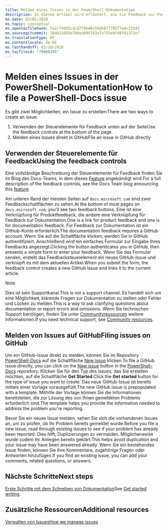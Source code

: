```yaml
---
title: Melden eines Issues in der PowerShell-Dokumentation
description: In diesem Artikel wird erläutert, wie Sie Feedback zur PowerShell-Dokumentation geben.
ms.date: 03/05/2020
ms.topic: conceptual
ms.openlocfilehash: fa2c74d55cdcd779646c50d58f7705f7a4c33542
ms.sourcegitcommit: 18d832858a7b8ea094763afa753e0f48f01372e7
ms.translationtype: HT
ms.contentlocale: de-DE
ms.lasthandoff: 03/10/2020
ms.locfileid: "79060295"
---
```

# <a name="how-to-file-a-powershell-docs-issue"></a><span data-ttu-id="13069-103">Melden eines Issues in der PowerShell-Dokumentation</span><span class="sxs-lookup"><span data-stu-id="13069-103">How to file a PowerShell-Docs issue</span></span>

<span data-ttu-id="13069-104">Es gibt zwei Möglichkeiten, ein Issue zu erstellen:</span><span class="sxs-lookup"><span data-stu-id="13069-104">There are two ways to create an issue:</span></span>

1. <span data-ttu-id="13069-105">Verwenden der Steuerelemente für Feedback unten auf der Seite</span><span class="sxs-lookup"><span data-stu-id="13069-105">Use the feedback controls at the bottom of the page.</span></span>
1. <span data-ttu-id="13069-106">Melden eines Issues direkt in GitHub</span><span class="sxs-lookup"><span data-stu-id="13069-106">File an issue in GitHub directly</span></span>

## <a name="using-the-feedback-controls"></a><span data-ttu-id="13069-107">Verwenden der Steuerelemente für Feedback</span><span class="sxs-lookup"><span data-stu-id="13069-107">Using the feedback controls</span></span>

<span data-ttu-id="13069-108">Eine vollständige Beschreibung der Steuerelemente für Feedback finden Sie im Blog des Docs-Teams, in dem dieses [Feature][feedback] angekündigt wird.</span><span class="sxs-lookup"><span data-stu-id="13069-108">For a full description of the feedback controls, see the Docs Team blog announcing this [feature][feedback].</span></span>

<span data-ttu-id="13069-109">Am unteren Rand der meisten Seiten auf `docs.microsoft.com` sind zwei Feedbackschaltflächen zu sehen.</span><span class="sxs-lookup"><span data-stu-id="13069-109">At the bottom of most pages on `docs.microsoft.com`, you'll see two feedback buttons.</span></span> <span data-ttu-id="13069-110">Eine ist eine Verknüpfung für Produktfeedback, die andere eine Verknüpfung für Feedback zur Dokumentation.</span><span class="sxs-lookup"><span data-stu-id="13069-110">One is a link for product feedback and one is for documentation feedback.</span></span> <span data-ttu-id="13069-111">Für Feedback zur Dokumentation ist ein GitHub-Konto erforderlich.</span><span class="sxs-lookup"><span data-stu-id="13069-111">The documentation feedback requires a GitHub account.</span></span> <span data-ttu-id="13069-112">Wenn Sie auf die Schaltfläche klicken, werden Sie in GitHub authentifiziert. Anschließend wird ein einfaches Formular zur Eingabe Ihres Feedbacks angezeigt.</span><span class="sxs-lookup"><span data-stu-id="13069-112">Clicking the button authenticates you in GitHub, then presents a simple form to enter your feedback.</span></span> <span data-ttu-id="13069-113">Wenn Sie das Formular senden, erstellt das Feedbacksteuerelement ein neues GitHub-Issue und verknüpft es mit dem aktuellen Artikel.</span><span class="sxs-lookup"><span data-stu-id="13069-113">When you submit the form, the feedback control creates a new GitHub issue and links it to the current article.</span></span>

> [!NOTE]
> <span data-ttu-id="13069-114">Dies ist kein Supportkanal.</span><span class="sxs-lookup"><span data-stu-id="13069-114">This is not a support channel.</span></span> <span data-ttu-id="13069-115">Es handelt sich um eine Möglichkeit, klärende Fragen zur Dokumentation zu stellen oder Fehler und Lücken zu melden.</span><span class="sxs-lookup"><span data-stu-id="13069-115">This is a way to ask clarifying questions about documentation or report errors and omissions.</span></span> <span data-ttu-id="13069-116">Wenn Sie technischen Support benötigen, finden Sie unter [Communityressourcen](../community-support.md) weitere Informationen.</span><span class="sxs-lookup"><span data-stu-id="13069-116">If you need technical support, see [Community resources](../community-support.md).</span></span>

## <a name="filing-issues-on-github"></a><span data-ttu-id="13069-117">Melden von Issues auf GitHub</span><span class="sxs-lookup"><span data-stu-id="13069-117">Filing issues on GitHub</span></span>

<span data-ttu-id="13069-118">Um ein GitHub-Issue direkt zu melden, können Sie im Repository [PowerShell-Docs][docs-issues] auf die Schaltfläche [New issue][new-issue] klicken.</span><span class="sxs-lookup"><span data-stu-id="13069-118">To file a GitHub issue directly, you can click on the [New issue][new-issue] button in the [PowerShell-Docs][docs-issues] repository.</span></span> <span data-ttu-id="13069-119">Klicken Sie für den Typ des Issues, das Sie erstellen möchten, auf die Schaltfläche **Get Started**.</span><span class="sxs-lookup"><span data-stu-id="13069-119">Click the **Get started** button for the type of issue you want to create.</span></span> <span data-ttu-id="13069-120">Das neue GitHub-Issue ist bereits mittels einer Vorlage vorausgefüllt.</span><span class="sxs-lookup"><span data-stu-id="13069-120">The new GitHub issue is prepopulated with a template.</span></span> <span data-ttu-id="13069-121">Mithilfe der Vorlage können Sie die Informationen bereitstellen, die zur Lösung des von Ihnen gemeldeten Problems erforderlich sind.</span><span class="sxs-lookup"><span data-stu-id="13069-121">The template helps you provide the information needed to address the problem you're reporting.</span></span>

<span data-ttu-id="13069-122">Bevor Sie ein neues Issue melden, sehen Sie sich die vorhandenen Issues an, um zu prüfen, ob Ihr Problem bereits gemeldet wurde.</span><span class="sxs-lookup"><span data-stu-id="13069-122">Before you file a new issue, read through existing issues to see if your problem has already been reported.</span></span> <span data-ttu-id="13069-123">Dies hilft, Duplizierungen zu vermeiden. Möglicherweise wurde zudem Ihr Anliegen bereits geklärt.</span><span class="sxs-lookup"><span data-stu-id="13069-123">This helps avoid duplication and your issue may have been answered already.</span></span> <span data-ttu-id="13069-124">Wenn Sie ein bestehendes Issue finden, können Sie Ihre Kommentare, zugehörige Fragen oder Antworten hinzufügen.</span><span class="sxs-lookup"><span data-stu-id="13069-124">If you find an existing issue, you can add your comments, related questions, or answers.</span></span>

## <a name="next-steps"></a><span data-ttu-id="13069-125">Nächste Schritte</span><span class="sxs-lookup"><span data-stu-id="13069-125">Next steps</span></span>

<span data-ttu-id="13069-126">[Erste Schritte mit dem Schreiben von Dokumentation](get-started-writing.md)</span><span class="sxs-lookup"><span data-stu-id="13069-126">See [Get started writing](get-started-writing.md).</span></span>

## <a name="additional-resources"></a><span data-ttu-id="13069-127">Zusätzliche Ressourcen</span><span class="sxs-lookup"><span data-stu-id="13069-127">Additional resources</span></span>

[<span data-ttu-id="13069-128">Verwalten von Issues</span><span class="sxs-lookup"><span data-stu-id="13069-128">How we manage issues</span></span>](managing-issues.md)

<!-- reference links -->
[feedback]: /teamblog/a-new-feedback-system-is-coming-to-docs
[new-issue]: https://github.com/MicrosoftDocs/PowerShell-Docs/issues/new/choose
[docs-issues]: https://github.com/MicrosoftDocs/PowerShell-Docs/issues
